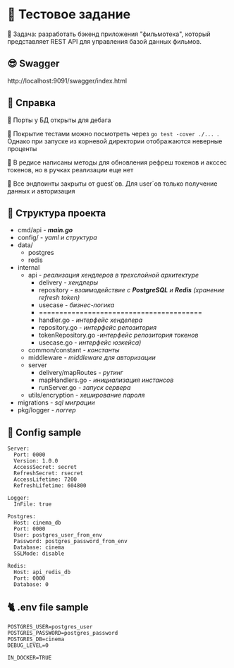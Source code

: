 # 💼 Тестовое задание

**🐾** Задача: разработать бэкенд приложения "фильмотека", который представляет REST API для управления базой данных фильмов.

## 😎 **Swagger**

http://localhost:9091/swagger/index.html

## 📜 Справка

📌 Порты у БД открыты для дебага

📌 Покрытие тестами можно посмотреть через `go test -cover ./... `. Однако при запуске из корневой директории отображаются неверные проценты

📌 В редисе написаны методы для обновления рефреш токенов и акссес токенов, но в ручках реализации еще нет

📌 Все эндпоинты закрыты от guest\`ов. Для user\`ов только получение данных и авторизация

## 🩻 Структура проекта
- cmd/api - _**main.go**_
- config/ - _yaml и структура_
- data/
    - postgres
    - redis
- internal
    - api - _реализация хендлеров в трехслойной архитектуре_
      - delivery - _хендлеры_
      - repository - _взаимодействие с **PostgreSQL** и **Redis** (хранение refresh token)_
      - usecase - _бизнес-логика_
      - ========================================
      - handler.go -          _интерфейс хенделера_
      - repository.go -     _интерфейс репозитория_
      - tokenRepository.go -_интерфейс репозитория токенов_
      - usecase.go - _интерфейс юзкейса)_  
    - common/constant - _константы_ 
    - middleware - _middleware для авторизации_
    - server
        - delivery/mapRoutes - _рутинг_
        - mapHandlers.go - _инициализация инстансов_
        - runServer.go - _запуск сервера_
    - utils/encryption - _хеширование пароля_
- migrations - _sql миграции_
- pkg/logger - _логгер_
## 🧶 Config sample

```
Server:
  Port: 0000
  Version: 1.0.0
  AccessSecret: secret
  RefreshSecret: rsecret
  AccessLifetime: 7200
  RefreshLifetime: 604800

Logger:
  InFile: true

Postgres:
  Host: cinema_db
  Port: 0000
  User: postgres_user_from_env
  Password: postgres_password_from_env
  Database: cinema
  SSLMode: disable

Redis:
  Host: api_redis_db
  Port: 0000
  Database: 0
```

## 🐈 .env file sample

```
POSTGRES_USER=postgres_user
POSTGRES_PASSWORD=postgres_password
POSTGRES_DB=cinema
DEBUG_LEVEL=0

IN_DOCKER=TRUE
```